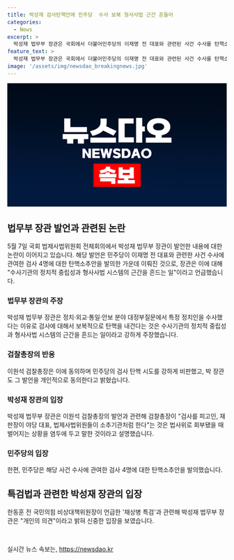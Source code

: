 ```yaml
---
title: 박성재 검사탄핵안에 민주당  수사 보복 형사사법 근간 흔들어
categories:
  - News
excerpt: >
  박성재 법무부 장관은 국회에서 더불어민주당의 이재명 전 대표와 관련된 사건 수사를 탄핵소추한 민주당에 대해 비판했다. 또한, 이원석 검찰총장은 이에 반발하여 민주당의 검사 탄핵 시도를 강하게 비판했다. 한편, 박 장관은 전 국민의힘 비상대책위원장인 한동훈이 채상병 특검을 언급한 것에 관해 개인 의견이라며 신중한 입장을 보였다. 민주당은 이에 대한 반발로 검사 4명에 대한 탄핵소추안을 발의하였다.
feature_text: >
  박성재 법무부 장관은 국회에서 더불어민주당의 이재명 전 대표와 관련된 사건 수사를 탄핵소추한 민주당에 대해 비판했다. 또한, 이원석 검찰총장은 이에 반발하여 민주당의 검사 탄핵 시도를 강하게 비판했다. 한편, 박 장관은 전 국민의힘 비상대책위원장인 한동훈이 채상병 특검을 언급한 것에 관해 개인 의견이라며 신중한 입장을 보였다. 민주당은 이에 대한 반발로 검사 4명에 대한 탄핵소추안을 발의하였다.
image: '/assets/img/newsdao_breakingnews.jpg'
---
```


<p><img src="/assets/img/newsdao_breakingnews.jpg" alt="firstkoreanews 속보" /></p>

<h2 data-ke-size="size26">법무부 장관 발언과 관련된 논란</h2>

<p data-ke-size="size16">5월 7일 국회 법제사법위원회 전체회의에서 박성재 법무부 장관이 발언한 내용에 대한 논란이 이어지고 있습니다. 해당 발언은 민주당이 이재명 전 대표와 관련한 사건 수사에 관여한 검사 4명에 대한 탄핵소추안을 발의한 가운데 이뤄진 것으로, 장관은 이에 대해 "수사기관의 정치적 중립성과 형사사법 시스템의 근간을 흔드는 일"이라고 언급했습니다.</p>

<h3>법무부 장관의 주장</h3>

<p data-ke-size="size16">박성재 법무부 장관은 정치·외교·통일·안보 분야 대정부질문에서 특정 정치인을 수사했다는 이유로 검사에 대해서 보복적으로 탄핵을 내건다는 것은 수사기관의 정치적 중립성과 형사사법 시스템의 근간을 흔드는 일이라고 강하게 주장했습니다.</p>

<h3>검찰총장의 반응</h3>

<p data-ke-size="size16">이원석 검찰총장은 이에 동의하며 민주당의 검사 탄핵 시도를 강하게 비판했고, 박 장관도 그 발언을 개인적으로 동의한다고 밝혔습니다.</p>

<h3>박성재 장관의 입장</h3>

<p data-ke-size="size16">박성재 법무부 장관은 이원석 검찰총장의 발언과 관련해 검찰총장이 "검사를 피고인, 재판장이 야당 대표, 법제사법위원들이 소추기관처럼 한다"는 것은 법사위로 회부됐을 때 벌어지는 상황을 염두에 두고 말한 것이라고 설명했습니다.</p>

<h3>민주당의 입장</h3>

<p data-ke-size="size16">한편, 민주당은 해당 사건 수사에 관여한 검사 4명에 대한 탄핵소추안을 발의했습니다.</p>

<h2 data-ke-size="size26">특검법과 관련한 박성재 장관의 입장</h2>

<p data-ke-size="size16">한동훈 전 국민의힘 비상대책위원장이 언급한 '채상병 특검'과 관련해 박성재 법무부 장관은 "개인의 의견"이라고 밝혀 신중한 입장을 보였습니다.</p>

<p data-ke-size="size16">&nbsp;</p>
실시간 뉴스 속보는, <a href="https://newsdao.kr" rel="dofollow">https://newsdao.kr</a>



